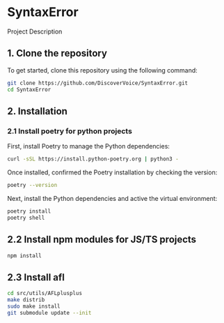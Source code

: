 # SyntaxError

Project Description

## 1. Clone the repository

To get started, clone this repository using the following command:

```bash
git clone https://github.com/DiscoverVoice/SyntaxError.git
cd SyntaxError
```

## 2. Installation

### 2.1 Install poetry for python projects

First, install Poetry to manage the Python dependencies:

```bash
curl -sSL https://install.python-poetry.org | python3 -
```

Once installed, confirmed the Poetry installation by checking the version:

```bash
poetry --version
```

Next, install the Python dependencies and active the virtual environment:

```bash
poetry install
poetry shell
```

## 2.2 Install npm modules for JS/TS projects

```bash
npm install
```

## 2.3 Install afl

```bash
cd src/utils/AFLplusplus
make distrib
sudo make install
git submodule update --init
```
